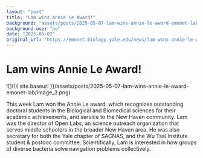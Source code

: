```yaml
---
layout: "post"
title: "Lam wins Annie Le Award!"
background: "assets/posts/2025-05-07-lam-wins-annie-le-award-emonet-lab/image_3.png"
background-use: "no"
date: "2025-05-07"
original_url: "https://emonet.biology.yale.edu/news/lam-wins-annie-le-award"
---
```

# Lam wins Annie Le Award!

![]({{ site.baseurl }}/assets/posts/2025-05-07-lam-wins-annie-le-award-emonet-lab/image_3.png)

This week Lam won the Annie Le award, which recognizes outstanding doctoral students in the Biological and Biomedical sciences for their academic achievements, and service to the New Haven community. Lam was the director of Open Labs, an science outreach organization that serves middle schoolers in the broader New Haven area. He was also secretary for both the Yale chapter of SACNAS, and the Wu Tsai Institute student & postdoc committee. Scientifically, Lam is interested in how groups of diverse bacteria solve navigation problems collectively.